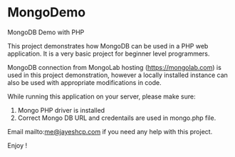 MongoDemo
=========

MongoDB Demo with PHP

This project demonstrates how MongoDB can be used in a PHP web application.
It is a very basic project for beginner level programmers.

MongoDB connection from MongoLab hosting (https://mongolab.com) is used in this project demonstration, however a locally installed
instance can also be used with appropriate modifications in code.

While running this application on your server, please make sure:
1. Mongo PHP driver is installed
2. Correct Mongo DB URL and credentails are used in mongo.php file.

Email mailto:me@jayeshcp.com if you need any help with this project.

Enjoy !
